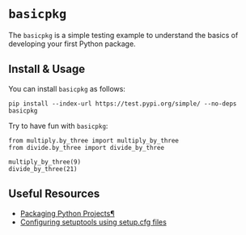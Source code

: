 # `basicpkg`

The `basicpkg` is a simple testing example to understand the basics of developing your first Python package. 

## Install & Usage

You can install `basicpkg` as follows:

```
pip install --index-url https://test.pypi.org/simple/ --no-deps basicpkg
```
Try to have fun with `basicpkg`:

```
from multiply.by_three import multiply_by_three
from divide.by_three import divide_by_three

multiply_by_three(9)
divide_by_three(21)
```

## Useful Resources

* [Packaging Python Projects¶](https://packaging.python.org/en/latest/tutorials/packaging-projects/)
* [Configuring setuptools using setup.cfg files](https://setuptools.pypa.io/en/latest/userguide/declarative_config.html)

